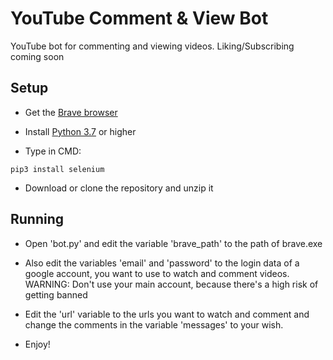 # YouTube Comment & View Bot 
YouTube bot for commenting and viewing videos. Liking/Subscribing coming soon

## Setup

* Get the [Brave browser](brave.com)
* Install [Python 3.7](https://www.python.org/downloads/) or higher

* Type in CMD:

```
pip3 install selenium 
```

* Download or clone the repository and unzip it

## Running
* Open 'bot.py' and edit the variable 'brave_path' to the path of brave.exe
* Also edit the variables 'email' and 'password' to the login data of a google account, you want to use to watch and comment videos. WARNING: Don't use your main account, because there's a high risk of getting banned
* Edit the 'url' variable to the urls you want to watch and comment and change the comments in the variable 'messages' to your wish.

* Enjoy!
